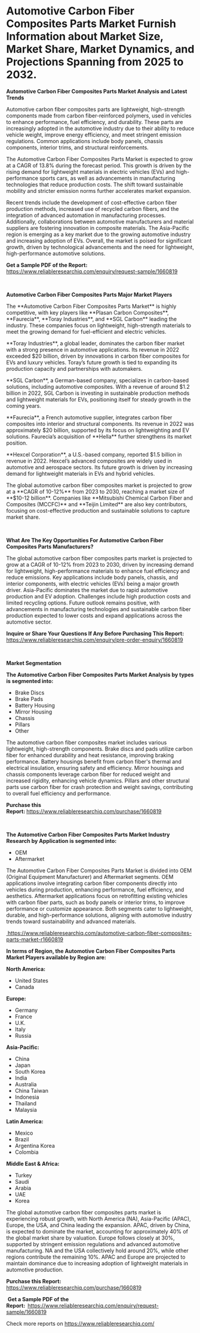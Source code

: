<p><h1>Automotive Carbon Fiber Composites Parts Market Furnish Information about Market Size, Market Share, Market Dynamics, and Projections Spanning from 2025 to 2032.</h1></p><p><strong>Automotive Carbon Fiber Composites Parts Market Analysis and Latest Trends</strong></p>
<p><p>Automotive carbon fiber composites parts are lightweight, high-strength components made from carbon fiber-reinforced polymers, used in vehicles to enhance performance, fuel efficiency, and durability. These parts are increasingly adopted in the automotive industry due to their ability to reduce vehicle weight, improve energy efficiency, and meet stringent emission regulations. Common applications include body panels, chassis components, interior trims, and structural reinforcements.</p><p>The Automotive Carbon Fiber Composites Parts Market is expected to grow at a CAGR of 13.8% during the forecast period. This growth is driven by the rising demand for lightweight materials in electric vehicles (EVs) and high-performance sports cars, as well as advancements in manufacturing technologies that reduce production costs. The shift toward sustainable mobility and stricter emission norms further accelerates market expansion.</p><p>Recent trends include the development of cost-effective carbon fiber production methods, increased use of recycled carbon fibers, and the integration of advanced automation in manufacturing processes. Additionally, collaborations between automotive manufacturers and material suppliers are fostering innovation in composite materials. The Asia-Pacific region is emerging as a key market due to the growing automotive industry and increasing adoption of EVs. Overall, the market is poised for significant growth, driven by technological advancements and the need for lightweight, high-performance automotive solutions.</p></p>
<p><strong>Get a Sample PDF of the Report:&nbsp;</strong> <a href="https://www.reliableresearchiq.com/enquiry/request-sample/1660819?utm_campaign=1837&utm_medium=2&utm_source=Github&utm_content=ia&utm_term=22012025&utm_id=automotive-carbon-fiber-composites-parts">https://www.reliableresearchiq.com/enquiry/request-sample/1660819</a></p>
<p>&nbsp;</p>
<p><strong>Automotive Carbon Fiber Composites Parts Major Market Players</strong></p>
<p><p>The **Automotive Carbon Fiber Composites Parts Market** is highly competitive, with key players like **Plasan Carbon Composites**, **Faurecia**, **Toray Industries**, and **SGL Carbon** leading the industry. These companies focus on lightweight, high-strength materials to meet the growing demand for fuel-efficient and electric vehicles.</p><p>**Toray Industries**, a global leader, dominates the carbon fiber market with a strong presence in automotive applications. Its revenue in 2022 exceeded $20 billion, driven by innovations in carbon fiber composites for EVs and luxury vehicles. Toray’s future growth is tied to expanding its production capacity and partnerships with automakers.</p><p>**SGL Carbon**, a German-based company, specializes in carbon-based solutions, including automotive composites. With a revenue of around $1.2 billion in 2022, SGL Carbon is investing in sustainable production methods and lightweight materials for EVs, positioning itself for steady growth in the coming years.</p><p>**Faurecia**, a French automotive supplier, integrates carbon fiber composites into interior and structural components. Its revenue in 2022 was approximately $20 billion, supported by its focus on lightweighting and EV solutions. Faurecia’s acquisition of **Hella** further strengthens its market position.</p><p>**Hexcel Corporation**, a U.S.-based company, reported $1.5 billion in revenue in 2022. Hexcel’s advanced composites are widely used in automotive and aerospace sectors. Its future growth is driven by increasing demand for lightweight materials in EVs and hybrid vehicles.</p><p>The global automotive carbon fiber composites market is projected to grow at a **CAGR of 10-12%** from 2023 to 2030, reaching a market size of **$10-12 billion**. Companies like **Mitsubishi Chemical Carbon Fiber and Composites (MCCFC)** and **Teijin Limited** are also key contributors, focusing on cost-effective production and sustainable solutions to capture market share.</p></p>
<p>&nbsp;</p>
<p><strong>What Are The Key Opportunities For Automotive Carbon Fiber Composites Parts Manufacturers?</strong></p>
<p><p>The global automotive carbon fiber composites parts market is projected to grow at a CAGR of 10-12% from 2023 to 2030, driven by increasing demand for lightweight, high-performance materials to enhance fuel efficiency and reduce emissions. Key applications include body panels, chassis, and interior components, with electric vehicles (EVs) being a major growth driver. Asia-Pacific dominates the market due to rapid automotive production and EV adoption. Challenges include high production costs and limited recycling options. Future outlook remains positive, with advancements in manufacturing technologies and sustainable carbon fiber production expected to lower costs and expand applications across the automotive sector.</p></p>
<p><strong>Inquire or Share Your Questions If Any Before Purchasing This Report:</strong> <a href="https://www.reliableresearchiq.com/enquiry/pre-order-enquiry/1660819?utm_campaign=1837&utm_medium=2&utm_source=Github&utm_content=ia&utm_term=22012025&utm_id=automotive-carbon-fiber-composites-parts">https://www.reliableresearchiq.com/enquiry/pre-order-enquiry/1660819</a></p>
<p>&nbsp;</p>
<p><strong>Market Segmentation</strong></p>
<p><strong>The Automotive Carbon Fiber Composites Parts Market Analysis by types is segmented into:</strong></p>
<p><ul><li>Brake Discs</li><li>Brake Pads</li><li>Battery Housing</li><li>Mirror Housing</li><li>Chassis</li><li>Pillars</li><li>Other</li></ul></p>
<p><p>The automotive carbon fiber composites market includes various lightweight, high-strength components. Brake discs and pads utilize carbon fiber for enhanced durability and heat resistance, improving braking performance. Battery housings benefit from carbon fiber's thermal and electrical insulation, ensuring safety and efficiency. Mirror housings and chassis components leverage carbon fiber for reduced weight and increased rigidity, enhancing vehicle dynamics. Pillars and other structural parts use carbon fiber for crash protection and weight savings, contributing to overall fuel efficiency and performance.</p></p>
<p><strong>Purchase this Report:&nbsp;</strong><a href="https://www.reliableresearchiq.com/purchase/1660819?utm_campaign=1837&utm_medium=2&utm_source=Github&utm_content=ia&utm_term=22012025&utm_id=automotive-carbon-fiber-composites-parts">https://www.reliableresearchiq.com/purchase/1660819</a></p>
<p>&nbsp;</p>
<p><strong>The Automotive Carbon Fiber Composites Parts Market Industry Research by Application is segmented into:</strong></p>
<p><ul><li>OEM</li><li>Aftermarket</li></ul></p>
<p><p>The Automotive Carbon Fiber Composites Parts Market is divided into OEM (Original Equipment Manufacturer) and Aftermarket segments. OEM applications involve integrating carbon fiber components directly into vehicles during production, enhancing performance, fuel efficiency, and aesthetics. Aftermarket applications focus on retrofitting existing vehicles with carbon fiber parts, such as body panels or interior trims, to improve performance or customize appearance. Both segments cater to lightweight, durable, and high-performance solutions, aligning with automotive industry trends toward sustainability and advanced materials.</p></p>
<p><a href="https://www.reliableresearchiq.com/automotive-carbon-fiber-composites-parts-market-r1660819?utm_campaign=1837&utm_medium=2&utm_source=Github&utm_content=ia&utm_term=22012025&utm_id=automotive-carbon-fiber-composites-parts">&nbsp;https://www.reliableresearchiq.com/automotive-carbon-fiber-composites-parts-market-r1660819</a></p>
<p><strong>In terms of Region, the Automotive Carbon Fiber Composites Parts Market Players available by Region are:</strong></p>
<p>
    <p> <strong> North America: </strong>
        <ul>
            <li>United States</li>
            <li>Canada</li>
        </ul>
        </p> 
    <p> <strong> Europe: </strong>
        <ul>
            <li>Germany</li>
            <li>France</li>
            <li>U.K.</li>
            <li>Italy</li>
            <li>Russia</li>
        </ul>
        </p> 
    <p> <strong> Asia-Pacific: </strong>
        <ul>
            <li>China</li>
            <li>Japan</li>
            <li>South Korea</li>
            <li>India</li>
            <li>Australia</li>
            <li>China Taiwan</li>
            <li>Indonesia</li>
            <li>Thailand</li>
            <li>Malaysia</li>
        </ul>
        </p> 
    <p> <strong> Latin America: </strong>
        <ul>
            <li>Mexico</li>
            <li>Brazil</li>
            <li>Argentina Korea</li>
            <li>Colombia</li>
        </ul>
        </p> 
    <p> <strong> Middle East & Africa: </strong>
        <ul>
            <li>Turkey</li>
            <li>Saudi</li>
            <li>Arabia</li>
            <li>UAE</li>
            <li>Korea</li>
        </ul>
    </p>
    </p>
<p><p>The global automotive carbon fiber composites parts market is experiencing robust growth, with North America (NA), Asia-Pacific (APAC), Europe, the USA, and China leading the expansion. APAC, driven by China, is expected to dominate the market, accounting for approximately 40% of the global market share by valuation. Europe follows closely at 30%, supported by stringent emission regulations and advanced automotive manufacturing. NA and the USA collectively hold around 20%, while other regions contribute the remaining 10%. APAC and Europe are projected to maintain dominance due to increasing adoption of lightweight materials in automotive production.</p></p>
<p><strong>Purchase this Report: </strong><a href="https://www.reliableresearchiq.com/purchase/1660819?utm_campaign=1837&utm_medium=2&utm_source=Github&utm_content=ia&utm_term=22012025&utm_id=automotive-carbon-fiber-composites-parts">https://www.reliableresearchiq.com/purchase/1660819</a></p>
<p>&nbsp;<strong>Get a Sample PDF of the Report:&nbsp;&nbsp;</strong><a href="https://www.reliableresearchiq.com/enquiry/request-sample/1660819?utm_campaign=1837&utm_medium=2&utm_source=Github&utm_content=ia&utm_term=22012025&utm_id=automotive-carbon-fiber-composites-parts">https://www.reliableresearchiq.com/enquiry/request-sample/1660819</a></p>
<p><strong></strong></p>
<p>Check more reports on <a href="https://www.reliableresearchiq.com/?utm_campaign=1837&utm_medium=2&utm_source=Github&utm_content=ia&utm_term=22012025&utm_id=automotive-carbon-fiber-composites-parts">https://www.reliableresearchiq.com/</a></p>